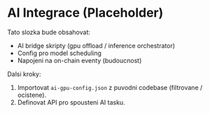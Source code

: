# AI Integrace (Placeholder)

Tato slozka bude obsahovat:
- AI bridge skripty (gpu offload / inference orchestrator)
- Config pro model scheduling
- Napojeni na on-chain eventy (budoucnost)

Dalsi kroky:
1. Importovat `ai-gpu-config.json` z puvodni codebase (filtrovane / ocistene).
2. Definovat API pro spousteni AI tasku.
